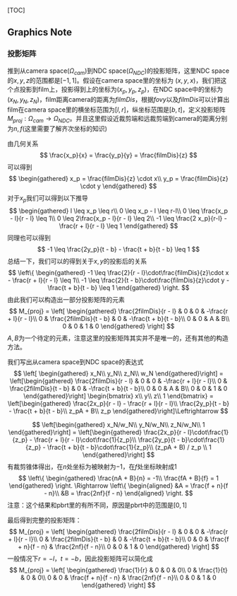[TOC]
## Graphics Note

### 投影矩阵
推到从camera space($\Omega_{cam}$)到NDC space($\Omega_{NDC}$)的投影矩阵，这里NDC space的$x,y,z$的范围都是$[-1,1]$。假设在camera space里的坐标为 $(x,y,x)$，我们把这个点投影到film上，投影得到上的坐标为$(x_p,y_p,z_p)$，在NDC space中的坐标为$(x_N, y_N,z_N)，$film距离camera的距离为$filmDis$，根据$fovy$以及$filmDis$可以计算出film在camera space里的横坐标范围为$[l,r]$，纵坐标范围是$[b,t]$，定义投影矩阵$M_{proj}: \Omega_{cam}\to \Omega_{NDC}$。并且这里假设近裁剪端和远裁剪端到camera的距离分别为$n,f$(这里需要了解齐次坐标的知识)

由几何关系
$$
\frac{x_p}{x} = \frac{y_p}{y} = \frac{filmDis}{z}
$$
可以得到
$$
\begin{gathered}
x_p = \frac{filmDis}{z} \cdot x\\
y_p = \frac{filmDis}{z} \cdot y
\end{gathered}
$$
对于$x_p$我们可以得到以下推导
$$
\begin{gathered}
l \leq x_p \leq r\\
0 \leq x_p - l \leq r-l\\
0 \leq \frac{x_p - l}{r - l} \leq 1\\
0 \leq 2\frac{x_p - l}{r - l} \leq 2\\
-1 \leq \frac{2 x_p}{r-l} - \frac{r + l}{r - l} \leq 1
\end{gathered}
$$
同理也可以得到
$$
-1 \leq \frac{2y_p}{t - b} - \frac{t + b}{t - b} \leq 1
$$
总结一下，我们可以的得到关于$x, y$的投影后的关系
$$
\left\{
\begin{gathered}
-1 \leq \frac{2}{r - l}\cdot\frac{filmDis}{z}\cdot x - \frac{r + l}{r - l} \leq 1\\
-1 \leq \frac{2}{t - b}\cdot\frac{filmDis}{z}\cdot y - \frac{t + b}{t - b} \leq 1
\end{gathered}
\right.
$$
由此我们可以构造出一部分投影矩阵的元素
$$
M_{proj} = 
\left[
\begin{gathered}
\frac{2filmDis}{r - l} & 0 & 0 & -\frac{r + l}{r - l}\\
0 & \frac{2filmDis}{t - b} & 0 & -\frac{t + b}{t - b}\\
0 & 0 & A & B\\
0 & 0 & 1 & 0
\end{gathered}
\right]
$$
$A, B$为一个待定的元素，注意这里的投影矩阵其实并不是唯一的，还有其他的构造方法。

我们写出从camera space到NDC space的表达式
$$
\left[
\begin{gathered}
x_N\\
y_N\\
z_N\\
w_N
\end{gathered}\right] = 
\left[\begin{gathered}
\frac{2filmDis}{r - l} & 0 & 0 & -\frac{r + l}{r - l}\\
0 & \frac{2filmDis}{t - b} & 0 & -\frac{t + b}{t - b}\\
0 & 0 & A & B\\
0 & 0 & 1 & 0
\end{gathered}\right]
\begin{bmatrix}
x\\
y\\
z\\
1
\end{bmatrix} =
\left[\begin{gathered}
\frac{2x_p}{r - l} - \frac{r + l}{r - l}\\
\frac{2y_p}{t - b} - \frac{t + b}{t - b}\\
z_pA + B\\
z_p
\end{gathered}\right]\Leftrightarrow
$$

$$
\left[\begin{gathered}
x_N/w_N\\
y_N/w_N\\
z_N/w_N\\
1
\end{gathered}\right] = 
\left[\begin{gathered}
\frac{2x_p}{r - l}\cdot\frac{1}{z_p} - \frac{r + l}{r - l}\cdot\frac{1}{z_p}\\
\frac{2y_p}{t - b}\cdot\frac{1}{z_p} - \frac{t + b}{t - b}\cdot\frac{1}{z_p}\\
(z_pA + B) / z_p \\
1
\end{gathered}\right]
$$
有裁剪锥体得出，在$n$处坐标为被映射为$-1$，在$f$处坐标映射成$1$
$$
\left\{
\begin{gathered}
\frac{nA + B}{n} = -1\\
\frac{fA + B}{f} = 1
\end{gathered}
\right.
\Rightarrow
\left\{
\begin{aligned}
&A = \frac{f + n}{f - n}\\
&B = \frac{2nf}{f - n}
\end{aligned}
\right.
$$
注意：这个结果和pbrt里的有所不同，原因是pbrt中的范围是$[0,1]$

最后得到完整的投影矩阵：
$$
M_{proj} = 
\left[
\begin{gathered}
\frac{2filmDis}{r - l} & 0 & 0 & -\frac{r + l}{r - l}\\
0 & \frac{2filmDis}{t - b} & 0 & -\frac{t + b}{t - b}\\
0 & 0 & \frac{f + n}{f - n} & \frac{2nf}{f - n}\\
0 & 0 & 1 & 0
\end{gathered}
\right]
$$
一般情况下$r = -l$，$t = -b$，因此投影矩阵可以简化成
$$
M_{proj} = 
\left[
\begin{gathered}
\frac{1}{r} & 0 & 0 & 0\\
0 & \frac{1}{t} & 0 & 0\\
0 & 0 & \frac{f + n}{f - n} & \frac{2nf}{f - n}\\
0 & 0 & 1 & 0
\end{gathered}
\right]
$$